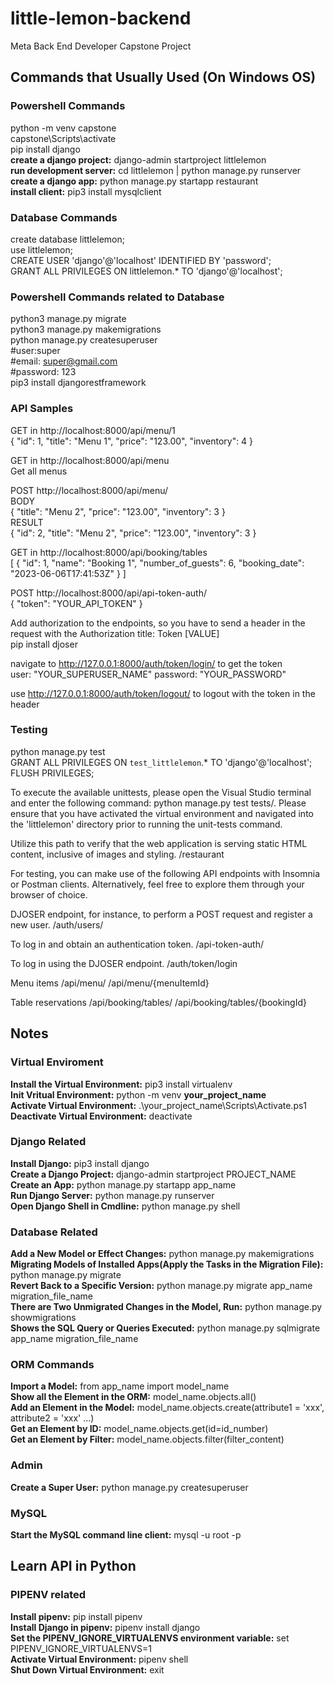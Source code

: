 # little-lemon-backend
Meta Back End Developer Capstone Project

## Commands that Usually Used (On Windows OS)
### Powershell Commands
python -m venv capstone <br />
capstone\Scripts\activate <br />
pip install django <br />
**create a django project:** django-admin startproject littlelemon <br />
**run development server:** cd littlelemon | python manage.py runserver <br />
**create a django app:** python manage.py startapp restaurant <br />
**install client:** pip3 install mysqlclient <br />

### Database Commands
create database littlelemon; <br />
use littlelemon; <br />
CREATE USER 'django'@'localhost' IDENTIFIED BY 'password'; <br />
GRANT ALL PRIVILEGES ON littlelemon.* TO 'django'@'localhost'; <br />

### Powershell Commands related to Database
python3 manage.py migrate <br />
python3 manage.py makemigrations <br />
python manage.py createsuperuser <br />
#user:super <br />
#email: super@gmail.com <br />
#password: 123 <br />
pip3 install djangorestframework <br />

### API Samples
GET in http://localhost:8000/api/menu/1 <br />
{
    "id": 1, 
    "title": "Menu 1",
    "price": "123.00", 
    "inventory": 4 
} <br />

GET in http://localhost:8000/api/menu <br />
Get all menus <br />

POST http://localhost:8000/api/menu/ <br />
BODY <br />
{
    "title": "Menu 2",
    "price": "123.00",
    "inventory": 3
} <br />
RESULT <br />
{
    "id": 2,
    "title": "Menu 2",
    "price": "123.00",
    "inventory": 3
} <br />

GET in http://localhost:8000/api/booking/tables <br />
[
    {
        "id": 1,
        "name": "Booking 1",
        "number_of_guests": 6,
        "booking_date": "2023-06-06T17:41:53Z"
    }
]<br />

POST http://localhost:8000/api/api-token-auth/ <br />
{
    "token": "YOUR_API_TOKEN"
}<br />

Add authorization to the endpoints, so you have to send a header in the request with the Authorization title: Token [VALUE] <br />
pip install djoser <br />

navigate to http://127.0.0.1:8000/auth/token/login/ to get the token <br />
user: "YOUR_SUPERUSER_NAME" 
password: "YOUR_PASSWORD"

use http://127.0.0.1:8000/auth/token/logout/ to logout with the token in the header <br />

### Testing
python manage.py test <br />
GRANT ALL PRIVILEGES ON `test_littlelemon`.* TO 'django'@'localhost'; <br />
FLUSH PRIVILEGES; <br />

To execute the available unittests, please open the Visual Studio terminal and enter the following command: python manage.py test tests/. Please ensure that you have activated the virtual environment and navigated into the 'littlelemon' directory prior to running the unit-tests command.<br />

Utilize this path to verify that the web application is serving static HTML content, inclusive of images and styling. /restaurant <br />

For testing, you can make use of the following API endpoints with Insomnia or Postman clients. Alternatively, feel free to explore them through your browser of choice. <br />

DJOSER endpoint, for instance, to perform a POST request and register a new user. /auth/users/ <br />

To log in and obtain an authentication token. /api-token-auth/ <br />

To log in using the DJOSER endpoint. /auth/token/login <br />

Menu items /api/menu/ /api/menu/{menuItemId} <br />

Table reservations /api/booking/tables/ /api/booking/tables/{bookingId} <br />

## Notes
### Virtual Enviroment
**Install the Virtual Environment:** pip3 install virtualenv <br />
**Init Vritual Environment:** python -m venv **your_project_name** <br />
**Activate Virtual Environment:** .\your_project_name\Scripts\Activate.ps1 <br />
**Deactivate Virtual Environment:** deactivate <br />

### Django Related
**Install Django:** pip3 install django <br />
**Create a Django Project:** django-admin startproject PROJECT_NAME <br />
**Create an App:** python manage.py startapp app_name <br />
**Run Django Server:** python manage.py runserver <br />
**Open Django Shell in Cmdline:** python manage.py shell <br />

### Database Related
**Add a New Model or Effect Changes:** python manage.py makemigrations <br />
**Migrating Models of Installed Apps(Apply the Tasks in the Migration File):** python manage.py migrate <br />
**Revert Back to a Specific Version:** python manage.py migrate app_name migration_file_name <br />
**There are Two Unmigrated Changes in the Model, Run:** python manage.py showmigrations <br />
**Shows the SQL Query or Queries Executed:** python manage.py sqlmigrate app_name migration_file_name

### ORM Commands
**Import a Model:** from app_name import model_name <br />
**Show all the Element in the ORM:** model_name.objects.all() <br />
**Add an Element in the Model:** model_name.objects.create(attribute1 = 'xxx', attribute2 = 'xxx' ...) <br />
**Get an Element by ID:** model_name.objects.get(id=id_number) <br />
**Get an Element by Filter:** model_name.objects.filter(filter_content) <br />

### Admin
**Create a Super User:** python manage.py createsuperuser

### MySQL
**Start the MySQL command line client:** mysql -u root -p

## Learn API in Python

### PIPENV related

**Install pipenv:** pip install pipenv <br />
**Install Django in pipenv:** pipenv install django <br />
**Set the PIPENV_IGNORE_VIRTUALENVS environment variable:** set PIPENV_IGNORE_VIRTUALENVS=1 <br />
**Activate Virtual Environment:** pipenv shell <br />
**Shut Down Virtual Environment:** exit <br />